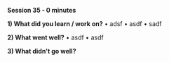 **Session 35 - 0 minutes**

**1) What did you learn / work on?**
• adsf
• asdf
• sadf

**2) What went well?**
• asdf
• asdf

**3) What didn't go well?**


